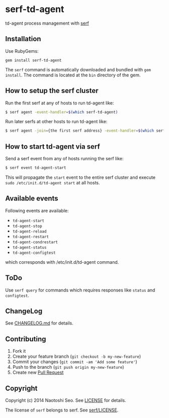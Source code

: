 # serf-td-agent

td-agent process management with [serf](http://www.serfdom.io/)

## Installation

Use RubyGems:

```
gem install serf-td-agent
```

The `serf` command is automatically downloaded and bundled with `gem install`. The command is located at the `bin` directory of the gem. 

## How to setup the serf cluster

Run the first serf at any of hosts to run td-agent like:

```bash
$ serf agent -event-handler=$(which serf-td-agent)
```

Run later serfs at other hosts to run td-agent like:

```bash
$ serf agent -join={the first serf address} -event-handler=$(which serf-td-agent)
```

## How to start td-agent via serf

Send a serf event from any of hosts running the serf like:

```bash
$ serf event td-agent-start
```

This will propagate the `start` event to the entire serf cluster and execute `sudo /etc/init.d/td-agent start` at all hosts.

## Available events

Following events are available: 

* `td-agent-start`
* `td-agent-stop`
* `td-agent-reload`
* `td-agent-restart`
* `td-agent-condrestart`
* `td-agent-status`
* `td-agent-configtest`

which corresponds with /etc/init.d/td-agent command. 

## ToDo

Use `serf query` for commands which requires responses like `status` and `configtest`. 

## ChangeLog

See [CHANGELOG.md](CHANGELOG.md) for details.

## Contributing

1. Fork it
2. Create your feature branch (`git checkout -b my-new-feature`)
3. Commit your changes (`git commit -am 'Add some feature'`)
4. Push to the branch (`git push origin my-new-feature`)
5. Create new [Pull Request](../../pull/new/master)

## Copyright

Copyright (c) 2014 Naotoshi Seo. See [LICENSE](LICENSE) for details.

The license of `serf` belongs to serf. See [serf/LICENSE](https://github.com/hashicorp/serf/blob/master/LICENSE). 
